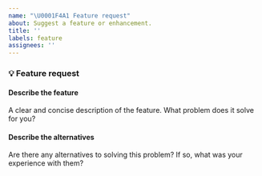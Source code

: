```yaml
---
name: "\U0001F4A1 Feature request"
about: Suggest a feature or enhancement.
title: ''
labels: feature
assignees: ''
---
```


### 💡 Feature request

<!--
  Did you search for related issues?
  https://github.com/cloudflare/wrangler/issues
-->

#### Describe the feature

A clear and concise description of the feature. What problem does it solve for you?

#### Describe the alternatives

Are there any alternatives to solving this problem? If so, what was your experience with them?
